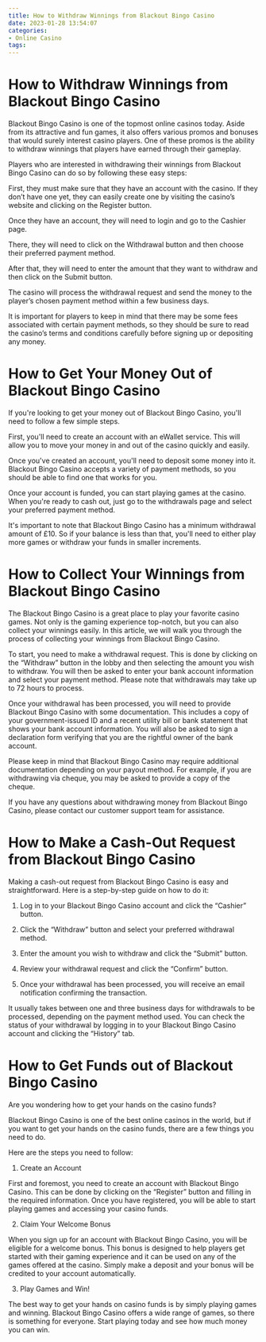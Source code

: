 ```yaml
---
title: How to Withdraw Winnings from Blackout Bingo Casino
date: 2023-01-28 13:54:07
categories:
- Online Casino
tags:
---
```



#  How to Withdraw Winnings from Blackout Bingo Casino

Blackout Bingo Casino is one of the topmost online casinos today. Aside from its attractive and fun games, it also offers various promos and bonuses that would surely interest casino players. One of these promos is the ability to withdraw winnings that players have earned through their gameplay.

Players who are interested in withdrawing their winnings from Blackout Bingo Casino can do so by following these easy steps:

First, they must make sure that they have an account with the casino. If they don’t have one yet, they can easily create one by visiting the casino’s website and clicking on the Register button.

Once they have an account, they will need to login and go to the Cashier page.

There, they will need to click on the Withdrawal button and then choose their preferred payment method.

After that, they will need to enter the amount that they want to withdraw and then click on the Submit button.

The casino will process the withdrawal request and send the money to the player’s chosen payment method within a few business days.

It is important for players to keep in mind that there may be some fees associated with certain payment methods, so they should be sure to read the casino’s terms and conditions carefully before signing up or depositing any money.

#  How to Get Your Money Out of Blackout Bingo Casino

If you're looking to get your money out of Blackout Bingo Casino, you'll need to follow a few simple steps.

First, you'll need to create an account with an eWallet service. This will allow you to move your money in and out of the casino quickly and easily.

Once you've created an account, you'll need to deposit some money into it. Blackout Bingo Casino accepts a variety of payment methods, so you should be able to find one that works for you.

Once your account is funded, you can start playing games at the casino. When you're ready to cash out, just go to the withdrawals page and select your preferred payment method.

It's important to note that Blackout Bingo Casino has a minimum withdrawal amount of £10. So if your balance is less than that, you'll need to either play more games or withdraw your funds in smaller increments.

#  How to Collect Your Winnings from Blackout Bingo Casino

The Blackout Bingo Casino is a great place to play your favorite casino games. Not only is the gaming experience top-notch, but you can also collect your winnings easily. In this article, we will walk you through the process of collecting your winnings from Blackout Bingo Casino.

To start, you need to make a withdrawal request. This is done by clicking on the “Withdraw” button in the lobby and then selecting the amount you wish to withdraw. You will then be asked to enter your bank account information and select your payment method. Please note that withdrawals may take up to 72 hours to process.

Once your withdrawal has been processed, you will need to provide Blackout Bingo Casino with some documentation. This includes a copy of your government-issued ID and a recent utility bill or bank statement that shows your bank account information. You will also be asked to sign a declaration form verifying that you are the rightful owner of the bank account.

Please keep in mind that Blackout Bingo Casino may require additional documentation depending on your payout method. For example, if you are withdrawing via cheque, you may be asked to provide a copy of the cheque.

If you have any questions about withdrawing money from Blackout Bingo Casino, please contact our customer support team for assistance.

#  How to Make a Cash-Out Request from Blackout Bingo Casino

Making a cash-out request from Blackout Bingo Casino is easy and straightforward. Here is a step-by-step guide on how to do it:

1. Log in to your Blackout Bingo Casino account and click the “Cashier” button.

2. Click the “Withdraw” button and select your preferred withdrawal method.

3. Enter the amount you wish to withdraw and click the “Submit” button.

4. Review your withdrawal request and click the “Confirm” button.

5. Once your withdrawal has been processed, you will receive an email notification confirming the transaction.

It usually takes between one and three business days for withdrawals to be processed, depending on the payment method used. You can check the status of your withdrawal by logging in to your Blackout Bingo Casino account and clicking the “History” tab.

#  How to Get Funds out of Blackout Bingo Casino

Are you wondering how to get your hands on the casino funds?

Blackout Bingo Casino is one of the best online casinos in the world, but if you want to get your hands on the casino funds, there are a few things you need to do.

Here are the steps you need to follow:

1. Create an Account

First and foremost, you need to create an account with Blackout Bingo Casino. This can be done by clicking on the “Register” button and filling in the required information. Once you have registered, you will be able to start playing games and accessing your casino funds.

2. Claim Your Welcome Bonus

When you sign up for an account with Blackout Bingo Casino, you will be eligible for a welcome bonus. This bonus is designed to help players get started with their gaming experience and it can be used on any of the games offered at the casino. Simply make a deposit and your bonus will be credited to your account automatically.

3. Play Games and Win!

The best way to get your hands on casino funds is by simply playing games and winning. Blackout Bingo Casino offers a wide range of games, so there is something for everyone. Start playing today and see how much money you can win.